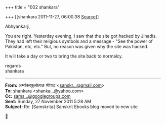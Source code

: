 +++
title = "002 shankara"

+++
[[shankara	2011-11-27, 06:00:38 [Source](https://groups.google.com/g/samskrita/c/_6uvxl_Kd7Y)]]



Abhyankarji,

  

You are right. Yesterday evening, I saw that the site got hacked by Jihadis. They had left their religious symbols and a message - "See the power of Pakistan, etc, etc." But, no reason was given why the site was hacked.

  

It will take a day or two to bring the site back to normalcy.



regards  
shankara  

------------------------------------------------------------------------

**From:** अभ्यंकरकुलोत्पन्नः श्रीपादः \<[sanskr...@gmail.com]()\>  
**To:** shankara \<[shanka...@yahoo.com]()\>  
**Cc:** [sams...@googlegroups.com]()  
**Sent:** Sunday, 27 November 2011 5:28 AM  
**Subject:** Re: \[Samskrita\] Sanskrit Ebooks blog moved to new site  



